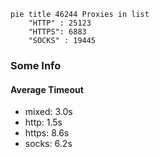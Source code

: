 
```mermaid
pie title 46244 Proxies in list
    "HTTP" : 25123
    "HTTPS": 6883
    "SOCKS" : 19445
```

### Some Info
#### Average Timeout

- mixed: 3.0s
- http: 1.5s
- https: 8.6s
- socks: 6.2s